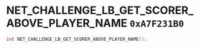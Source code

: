 # NET_CHALLENGE_LB_GET_SCORER_ABOVE_PLAYER_NAME `0xA7F231B0`

```cpp
int NET_CHALLENGE_LB_GET_SCORER_ABOVE_PLAYER_NAME();
```